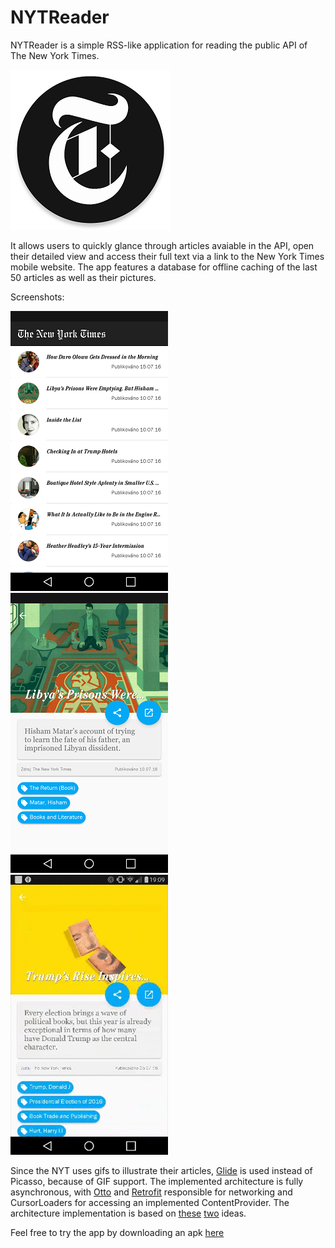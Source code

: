 # NYTReader
NYTReader is a simple RSS-like application for reading the public API of The New York Times.

![Alt text](web_hi_res_256.png?raw=true "logo")

It allows users to quickly glance through articles avaiable in the API, open their detailed view and access their full text via a link to the New York Times mobile website.
The app features a database for offline caching of the last 50 articles as well as their pictures.



Screenshots:

![Alt text](list.png?raw=true "logo") ![Alt text](detail.png?raw=true "logo") ![Alt text](giftrump.gif?raw=true "logo")

Since the NYT uses gifs to illustrate their articles, [Glide](https://github.com/bumptech/glide) is used instead of Picasso, because of GIF support.
The implemented architecture is fully asynchronous, with [Otto](http://square.github.io/otto/) and [Retrofit](http://square.github.io/retrofit/) responsible for networking and CursorLoaders for accessing an implemented ContentProvider.
The architecture implementation is based on [these](https://www.linkedin.com/pulse/networking-made-easy-android-retrofit-haider-khan) [two](http://blog.joanzapata.com/robust-architecture-for-an-android-app/) ideas.

Feel free to try the app by downloading an apk [here](NYTReader.apk)
